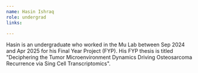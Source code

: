 ```yaml
---
name: Hasin Ishraq
role: undergrad
links:

---
```

Hasin is an undergraduate who worked in the Mu Lab between Sep 2024 and Apr 2025 for his Final Year Project (FYP). His FYP thesis is titled "Deciphering the Tumor Microenvironment Dynamics Driving Osteosarcoma Recurrence via Sing Cell Transcriptomics".
